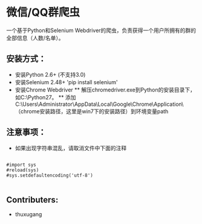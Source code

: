 微信/QQ群爬虫
===

一个基于Python和Selenium Webdriver的爬虫，负责获得一个用户所拥有的群的全部信息（人数/名单）。


安装方式：
---

* 安装Python 2.6+ (不支持3.0)
* 安装Selenium 2.48+ 'pip install selenium'
* 安装Chrome Webdriver
** 解压chromedriver.exe到Python的安装目录下，如C:\Python27。 
** 添加C:\Users\Administrator\AppData\Local\Google\Chrome\Application\（chrome安装路径，这里是win7下的安装路径）到环境变量path 


注意事项：
---

* 如果出现字符串混乱，请取消文件中下面的注释

<pre>
<code>
#import sys
#reload(sys)
#sys.setdefaultencoding('utf-8')
</code>
</pre>

Contributers:
---

* thuxugang
